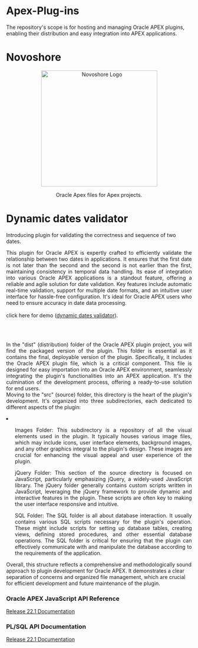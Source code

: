 # Apex-Plug-ins

The repository's scope is for hosting and managing Oracle APEX plugins, enabling their distribution and easy integration into APEX applications.

# Novoshore

<p align="center">
	<a href="https://www.novoshore.com/" target="blank">
		<img src="https://www.novoshore.com/wp-content/uploads/2018/08/n-ugly-3-e1534939287262.png" width="315" alt="Novoshore Logo"/>
	</a>
</p>
<p align="center">Oracle Apex files for Apex projects.</p>

# Dynamic dates validator

<p>
  Introducing plugin for validating the correctness and sequence of two dates.
</p>
<p align="justify">
This plugin for Oracle APEX is expertly crafted to efficiently validate the relationship between two dates in applications. It ensures that the first date is not later than the second and the second is not earlier than the first, maintaining consistency in temporal data handling. Its ease of integration into various Oracle APEX applications is a standout feature, offering a reliable and agile solution for date validation. Key features include automatic real-time validation, support for multiple date formats, and an intuitive user interface for hassle-free configuration. It's ideal for Oracle APEX users who need to ensure accuracy in date data processing.<br/>
	<br/>
  click here for demo (<a href="https://vt1ua0ymgopd1jc-dbnsworkshop.adb.eu-frankfurt-1.oraclecloudapps.com/ords/r/juanantonio/plugin-arena/dates-validator" target="_blank">dynamic dates validator</a>).
</p>
<br/>
<br/>
<p align="justify">
In the "dist" (distribution) folder of the Oracle APEX plugin project, you will find the packaged version of the plugin. This folder is essential as it contains the final, deployable version of the plugin. Specifically, it includes the Oracle APEX plugin file, which is a critical component. This file is designed for easy importation into an Oracle APEX environment, seamlessly integrating the plugin's functionalities into an APEX application. It's the culmination of the development process, offering a ready-to-use solution for end users.
<br/>
Moving to the "src" (source) folder, this directory is the heart of the plugin's development. It's organized into three subdirectories, each dedicated to different aspects of the plugin:
<li>
		<ul><p align="justify">Images Folder: This subdirectory is a repository of all the visual elements used in the plugin. It typically houses various image files, which may include icons, user interface elements, background images, and any other graphics integral to the plugin's design. These images are crucial for enhancing the visual appeal and user experience of the plugin.</p></ul>
		<ul><p align="justify">jQuery Folder: This section of the source directory is focused on JavaScript, particularly emphasizing jQuery, a widely-used JavaScript library. The jQuery folder generally contains custom scripts written in JavaScript, leveraging the jQuery framework to provide dynamic and interactive features in the plugin. These scripts are often key to making the user interface responsive and intuitive.</p></ul>
		<ul><p align="justify">SQL Folder: The SQL folder is all about database interaction. It usually contains various SQL scripts necessary for the plugin's operation. These might include scripts for setting up database tables, creating views, defining stored procedures, and other essential database operations. The SQL folder is critical for ensuring that the plugin can effectively communicate with and manipulate the database according to the requirements of the application.</p></ul>
</li>

Overall, this structure reflects a comprehensive and methodologically sound approach to plugin development for Oracle APEX. It demonstrates a clear separation of concerns and organized file management, which are crucial for efficient development and future maintenance of the plugin.
</p>

### Oracle APEX JavaScript API Reference

<p align="left">
	<a href="https://docs.oracle.com/en/database/oracle/apex/22.1/aexjs/toc.html" target="_blank">Release 22.1 Documentation</a>
</p>

### PL/SQL API Documentation

<p align="left">
	<a href="https://docs.oracle.com/en/database/oracle/apex/22.1/aeapi/toc.htm" target="_blank">Release 22.1 Documentation</a>
</p>
